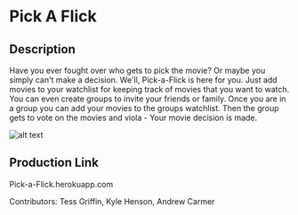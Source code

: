# Pick A Flick

## Description

Have you ever fought over who gets to pick the movie? Or maybe you simply can't make a decision. We'll, Pick-a-Flick is here for you. Just add movies to your watchlist for keeping track of movies that you want to watch. You can even create groups to invite your friends or family. Once you are in a group you can add your movies to the groups watchlist. Then the group gets to vote on the movies and viola - Your movie decision is made.

![alt text](http://g.recordit.co/VgWa0muInW.gif "Pick a Flick searching for movies")

## Production Link

Pick-a-Flick.herokuapp.com

Contributors: Tess Griffin, Kyle Henson, Andrew Carmer
